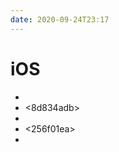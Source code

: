 ```yaml
---
date: 2020-09-24T23:17
---
```


# iOS

- <b03f3869>
- <8d834adb>
- <e8561b47>
- <256f01ea>
- <e2134e12>
